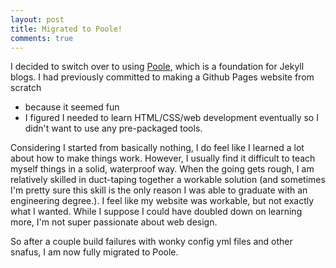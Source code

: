 ```yaml
---
layout: post
title: Migrated to Poole!
comments: true
---
```

I decided to switch over to using [Poole](http://getpoole.com/), which is a foundation for Jekyll blogs. I had previously committed to making a Github Pages website from scratch
<!--more-->
* because it seemed fun
* I figured I needed to learn HTML/CSS/web development eventually
so I didn't want to use any pre-packaged tools.

Considering I started from basically nothing, I do feel like I learned a lot about how to make things work. However, I usually find it difficult to teach myself things in a solid, waterproof way.
When the going gets rough, I am relatively skilled in duct-taping together a workable solution (and sometimes I'm pretty sure this skill is the only reason I was able to graduate with an engineering degree.).
I feel like my website was workable, but not exactly what I wanted. While I suppose I could have doubled down on learning more, I'm not super passionate about web design.

So after a couple build failures with wonky config yml files and other snafus, I am now fully migrated to Poole.